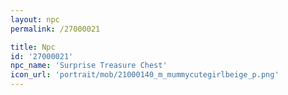 ```yaml
---
layout: npc
permalink: /27000021

title: Npc
id: '27000021'
npc_name: 'Surprise Treasure Chest'
icon_url: 'portrait/mob/21000140_m_mummycutegirlbeige_p.png'
---
```

